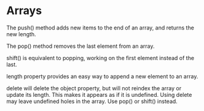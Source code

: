 # Arrays
The push() method adds new items to the end of an array, and returns the new length.

The pop() method removes the last element from an array.

shift() is equivalent to popping, working on the first element instead of the last.

length property provides an easy way to append a new element to an array.

delete will delete the object property, but will not reindex the array or update its length. This makes it appears as if it is undefined.
Using delete may leave undefined holes in the array. Use pop() or shift() instead.